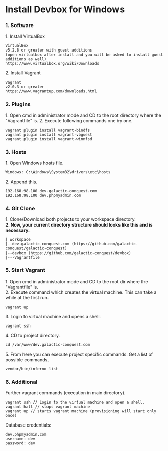 # Install Devbox for Windows

### 1. Software
1\. Install VirtualBox
```
VirtualBox 
v5.2.8 or greater with guest additions 
(open virtualbox after install and you will be asked to install guest additions as well) 
https://www.virtualbox.org/wiki/Downloads
```
2\. Install Vagrant
```
Vagrant
v2.0.3 or greater 
https://www.vagrantup.com/downloads.html
```

### 2. Plugins
1\. Open cmd in administrator mode and CD to the root directory where the "Vagrantfile" is.
2\. Execute following commands one by one.
```
vagrant plugin install vagrant-bindfs
vagrant plugin install vagrant-vbguest
vagrant plugin install vagrant-winnfsd
```

### 3. Hosts
1\. Open Windows hosts file.
```
Windows: C:\Windows\System32\drivers\etc\hosts
```
2\. Append this.
```
192.168.98.100 dev.galactic-conquest.com
192.168.98.100 dev.phpmyadmin.com
```

### 4. Git Clone
1\. Clone/Download both projects to your workspace directory.\
**2\. Now, your current directory structure should looks like this and is necessary.**
```
| workspace
|--dev.galactic-conquest.com (https://github.com/galactic-conquest/galactic-conquest)
|--devbox (https://github.com/galactic-conquest/devbox)
|---Vagrantfile
```

### 5. Start Vagrant
1\. Open cmd in administrator mode and CD to the root dir where the "Vagrantfile" is.\
2\. Execute command which creates the virtual machine. This can take a while at the first run.
```
vagrant up
```

3\. Login to virtual machine and opens a shell.
```
vagrant ssh
```
4\. CD to project directory.
```
cd /var/www/dev.galactic-conquest.com

```
5\. From here you can execute project specific commands. Get a list of possible commands.
```
vendor/bin/inferno list
```

### 6. Additional
Further vagrant commands (execution in main directory). 
```
vagrant ssh // Login to the virtual machine and open a shell.
vagrant halt // stops vagrant machine
vagrant up // starts vagrant machine (provisioning will start only once)
```

Database credentials:
```
dev.phpmyadmin.com
username: dev
password: dev
```
